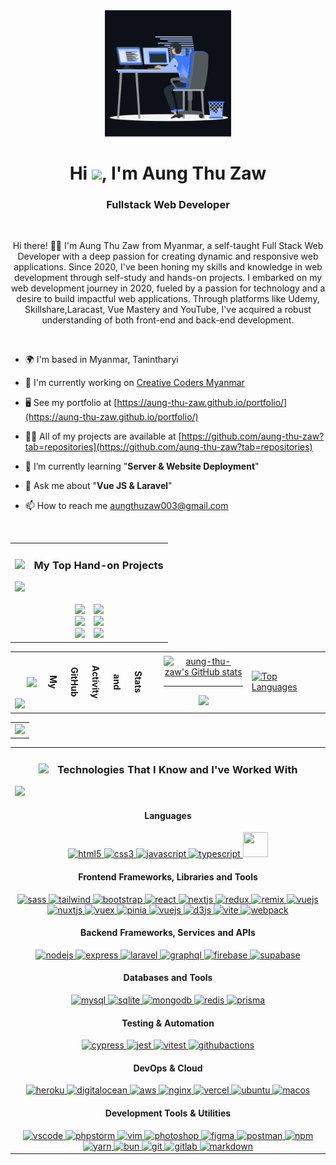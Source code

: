 <div align="center">
    <img alt="cover-image"
        src="https://raw.githubusercontent.com/SubhadeepZilong/SubhadeepZilong/main/icons/animation_500_kxa883sd.gif"
        width="40%" style="object-fit: contain;" />
</div>

<div>
    <h1 align="center">
        Hi
        <img src="https://user-images.githubusercontent.com/18350557/176309783-0785949b-9127-417c-8b55-ab5a4333674e.gif"
            width="30px" />,
        I'm Aung Thu Zaw
    </h1>
    <h3 align="center">
        Fullstack Web Developer
    </h3>
</div>

<br/>
    <p align="center">
        Hi there! 👋🏼 I'm Aung Thu Zaw from Myanmar, a self-taught Full Stack Web Developer with a deep passion for
        creating dynamic and responsive web applications. Since 2020, I've been honing my skills and knowledge in web
        development through self-study and hands-on projects. I embarked on my web development journey in 2020, fueled
        by a
        passion for technology and a desire to build impactful web applications. Through platforms like Udemy,
        Skillshare,Laracast, Vue Mastery and YouTube, I've acquired a robust understanding of both front-end and
        back-end
        development.
    </p>
<br/>

* 🌍  I'm based in Myanmar, Tanintharyi
  
* 🚀  I'm currently working on [Creative Coders Myanmar](https://creativecodermm.com)
  
* 🖥️  See my portfolio at [https://aung-thu-zaw.github.io/portfolio/](https://aung-thu-zaw.github.io/portfolio/)

* 👨‍💻  All of my projects are available at [https://github.com/aung-thu-zaw?tab=repositories](https://github.com/aung-thu-zaw?tab=repositories)

* 🧠  I’m currently learning "**Server & Website Deployment**"

* 💬  Ask me about "**Vue JS & Laravel**"
  
* 📫  How to reach me [aungthuzaw003@gmail.com](mailto:aungthuzaw003@gmail.com)

<br/>

<table align="center">
    <tr>
        <td>
            <h3 align="center">
                <img src="https://media3.giphy.com/media/lP8xu5t2DLGG045H8F/giphy.gif?cid=6c09b952co7ainlysys0c3wa2tudzjo7ileit6b6s7gib34b&ep=v1_internal_gif_by_id&rid=giphy.gif&ct=s"
                    width="30px" style="margin-right: 10px;">
                My Top Hand-on Projects
            </h3>
            <a href="https://www.youtube.com/watch?v=dQw4w9WgXcQ"><img
                    src="https://user-images.githubusercontent.com/73097560/115834477-dbab4500-a447-11eb-908a-139a6edaec5c.gif"></a>
            <br />
            <br />
            <div>
                <div width="100%" align="center">
                    <a href="https://github.com/aung-thu-zaw/Multi-Seller-E-commerce-Platform"
                        style="margin-right: 5px;">
                        <img width="48%"
                            src="https://github-readme-stats.vercel.app/api/pin/?username=aung-thu-zaw&repo=Multi-Seller-E-commerce-Platform&title_color=c9d1d9&text_color=8b949e&icon_color=ffffff&bg_color=161b22&hide_border=true&locale=en" /></a>
                    <a href="https://github.com/aung-thu-zaw/ConnectVerse-Frontend-React" style="margin-left: 5px;">
                        <img width="48%"
                            src="https://github-readme-stats.vercel.app/api/pin/?username=aung-thu-zaw&repo=ConnectVerse-Frontend-React&title_color=c9d1d9&text_color=8b949e&icon_color=ffffff&bg_color=161b22&hide_border=true&locale=en" />
                    </a>
                </div>
                <div>
                    <div width="100%" align="center">
                        <a href="https://github.com/aung-thu-zaw/E-Learning-Platform-With-Nuxt"
                            style="margin-right: 5px;">
                            <img width="48%"
                                src="https://github-readme-stats.vercel.app/api/pin/?username=aung-thu-zaw&repo=E-Learning-Platform-With-Nuxt&title_color=c9d1d9&text_color=8b949e&icon_color=ffffff&bg_color=161b22&hide_border=true&locale=en" /></a>
                        <a href="https://github.com/aung-thu-zaw/E-Learning-Platform-Backend-Api"
                            style="margin-left: 5px;">
                            <img width="48%"
                                src="https://github-readme-stats.vercel.app/api/pin/?username=aung-thu-zaw&repo=E-Learning-Platform-Backend-Api&title_color=c9d1d9&text_color=8b949e&icon_color=ffffff&bg_color=161b22&hide_border=true&locale=en" />
                        </a>
                    </div>
                    <div width="100%" align="center">
                        <a href="https://github.com/aung-thu-zaw/Resaturant-Frontend" style="margin-right: 5px;">
                            <img width="48%"
                                src="https://github-readme-stats.vercel.app/api/pin/?username=aung-thu-zaw&repo=Resaturant-Frontend&title_color=c9d1d9&text_color=8b949e&icon_color=ffffff&bg_color=161b22&hide_border=true&locale=en" /></a>
                        <a href="https://github.com/aung-thu-zaw/Restaurant-Backend-Api" style="margin-left: 5px;">
                            <img width="48%"
                                src="https://github-readme-stats.vercel.app/api/pin/?username=aung-thu-zaw&repo=Restaurant-Backend-Api&title_color=c9d1d9&text_color=8b949e&icon_color=ffffff&bg_color=161b22&hide_border=true&locale=en" />
                        </a>
                    </div>
                </div>
        </td>
    </tr>
</table>
                
<table align="center" width="100%">
    <tr width="100%">
        <td>
            <h4 align="center"
                style="writing-mode: vertical-lr; text-align: center; white-space: nowrap;">
                <img src="https://i.pinimg.com/originals/d5/d2/4e/d5d24e4eda5ef019ec5274c8a4603dcc.gif" width=50px>
                <br />
                <br />
                My
                <br />
                <br />
                GitHub
                <br />
                <br />
                Activity
                <br />
                <br />
                and
                <br />
                <br />
                Stats
            </h4>
            <a href="https://www.youtube.com/watch?v=dQw4w9WgXcQ"><img
                    src="https://user-images.githubusercontent.com/73097560/115834477-dbab4500-a447-11eb-908a-139a6edaec5c.gif"></a>
        </td>
        <td width="60%" align="center">
            <a href="http://www.github.com/aung-thu-zaw"><img
                    src="https://github-readme-stats.vercel.app/api?username=aung-thu-zaw&show_icons=true&hide=&count_private=true&title_color=f87315&text_color=8b949e&icon_color=ffffff&bg_color=0d1117&hide_border=true&show_icons=true"
                    alt="aung-thu-zaw's GitHub stats" /></a>
            <hr />
            <a href="http://www.github.com/aung-thu-zaw"><img
                    src="https://github-readme-streak-stats.herokuapp.com/?user=aung-thu-zaw&stroke=8b949e&background=0d1117&ring=f97316&fire=f97316&currStreakNum=8b949e&currStreakLabel=f97316&sideNums=8b949e&sideLabels=8b949e&dates=8b949e&hide_border=true" /></a>
        </td>
        <td width="40%" align="center">
            <a href="https://github.com/aung-thu-zaw" align="left"><img
                    src="https://github-readme-stats.vercel.app/api/top-langs/?username=aung-thu-zaw&langs_count=10&title_color=c9d1d9&text_color=8b949e&icon_color=ffffff&bg_color=0d1117&hide_border=true&show_icons=true&locale=en&custom_title=Top%20%Languages"
                    alt="Top Languages" /></a>
        </td>
    </tr>
</table>

<table align="center">
    <tr>
        <td>
            <div align="center">
                <img src="https://github-readme-activity-graph.vercel.app/graph?username=aung-thu-zaw&bg_color=0d1117&color=8b949e&line=0a84ff&point=1fb6ff&area=true&hide_border=true"
                    border-radius="15">
            </div>
        </td>
    </tr>
</table>

<table align="center">
    <tr>
        <td>
            <h3 align="center">
                <img src="https://media2.giphy.com/media/QssGEmpkyEOhBCb7e1/giphy.gif?cid=ecf05e47a0n3gi1bfqntqmob8g9aid1oyj2wr3ds3mg700bl&rid=giphy.gif"
                    width="20px" style="margin-right: 10px;">
                Technologies That I Know and I've Worked With
            </h3>
            <a href="https://www.youtube.com/watch?v=dQw4w9WgXcQ"><img
                    src="https://user-images.githubusercontent.com/73097560/115834477-dbab4500-a447-11eb-908a-139a6edaec5c.gif"></a>
            <div>
                <h4 align="center">Languages</h4>
                <div align="center">
                    <a href="https://www.w3.org/html/" target="_blank" rel="noreferrer">
                        <img src="https://skillicons.dev/icons?i=html" alt="html5" width="40" height="40" />
                    </a>
                    <a href="https://www.w3schools.com/css/" target="_blank" rel="noreferrer">
                        <img src="https://skillicons.dev/icons?i=css" alt="css3" width="40" height="40" />
                    </a>
                    <a href="https://developer.mozilla.org/en-US/docs/Web/JavaScript" target="_blank" rel="noreferrer">
                        <img src="https://skillicons.dev/icons?i=js" alt="javascript" width="40" height="40" />
                    </a>
                    <a href="https://www.typescriptlang.org/" target="_blank" rel="noreferrer">
                        <img src="https://skillicons.dev/icons?i=ts" alt="typescript" width="40" height="40" />
                    </a>
                    <a href="https://www.php.net" target="_blank" rel="noreferrer">
                        <img src="https://skillicons.dev/icons?i=php" width="40" height="40" />
                    </a>
                </div>
            </div>
            <div>
                <h4 align="center">Frontend Frameworks, Libraries and Tools</h4>
                <div align="center">
                    <a href="https://sass-lang.com/" target="_blank" rel="noreferrer">
                        <img src="https://skillicons.dev/icons?i=sass" alt="sass" width="40" height="40" />
                    </a>
                    <a href="https://tailwindcss.com/" target="_blank" rel="noreferrer">
                        <img src="https://skillicons.dev/icons?i=tailwind" alt="tailwind" width="40" height="40" />
                    </a>
                    <a href="https://getbootstrap.com" target="_blank" rel="noreferrer">
                        <img src="https://skillicons.dev/icons?i=bootstrap" alt="bootstrap" width="40" height="40" />
                    </a>
                    <a href="https://reactjs.org/" target="_blank" rel="noreferrer">
                        <img src="https://skillicons.dev/icons?i=react" alt="react" width="40" height="40" />
                    </a>
                    <a href="https://nextjs.org/" target="_blank" rel="noreferrer">
                        <img src="https://skillicons.dev/icons?i=nextjs" alt="nextjs" width="40" height="40" />
                    </a>
                    <a href="https://redux.js.org/" target="_blank" rel="noreferrer">
                        <img src="https://skillicons.dev/icons?i=redux" alt="redux" width="40" height="40" />
                    </a>
                    <a href="https://remix.run/" target="_blank" rel="noreferrer">
                        <img src="https://skillicons.dev/icons?i=remix" alt="remix" width="40" height="40" />
                    </a>
                    <a href="https://vuejs.org/" target="_blank" rel="noreferrer">
                        <img src="https://skillicons.dev/icons?i=vue" alt="vuejs" width="40" height="40" />
                    </a>
                    <a href="https://nuxtjs.org/" target="_blank" rel="noreferrer">
                        <img src="https://skillicons.dev/icons?i=nuxtjs" alt="nuxtjs" width="40" height="40" />
                    </a>
                    <a href="https://vuex.vuejs.org/" target="_blank" rel="noreferrer">
                        <img src="https://user-images.githubusercontent.com/7110136/29002857-9e802f08-7ab4-11e7-9c31-604b5d0d0c19.png"
                            alt="vuex" width="40" height="40" />
                    </a>
                    <a href="https://pinia.vuejs.org/" target="_blank" rel="noreferrer">
                        <img src="https://skillicons.dev/icons?i=pinia" alt="pinia" width="40" height="40" />
                    </a>
                    <a href="https://alpinejs.dev/" target="_blank" rel="noreferrer">
                        <img src="https://skillicons.dev/icons?i=alpinejs" alt="vuejs" width="40" height="40" />
                    </a>
                    <a href="https://d3js.org/" target="_blank" rel="noreferrer">
                        <img src="https://skillicons.dev/icons?i=d3" alt="d3js" width="40" height="40" />
                    </a>
                    <a href="https://vitejs.dev/" target="_blank" rel="noreferrer">
                        <img src="https://skillicons.dev/icons?i=vite" alt="vite" width="40" height="40" />
                    </a>
                    <a href="https://webpack.js.org/" target="_blank" rel="noreferrer">
                        <img src="https://skillicons.dev/icons?i=webpack" alt="webpack" width="40" height="40" />
                    </a>
                    <!-- <a href="https://www.chartjs.org/" target="_blank" rel="noreferrer">
            <img src="https://www.chartjs.org/img/chartjs-logo.svg" alt="chartjs" width="40" height="40" />
        </a> -->
                </div>
            </div>
            <div>
                <h4 align="center">Backend Frameworks, Services and APIs</h4>
                <div align="center">
                    <a href="https://nodejs.org/" target="_blank" rel="noreferrer">
                        <img src="https://skillicons.dev/icons?i=nodejs" alt="nodejs" width="40" height="40" />
                    </a>
                    <a href="https://expressjs.com/" target="_blank" rel="noreferrer">
                        <img src="https://skillicons.dev/icons?i=express" alt="express" width="40" height="40" />
                    </a>
                    <a href="https://laravel.com/" target="_blank" rel="noreferrer">
                        <img src="https://skillicons.dev/icons?i=laravel" alt="laravel" width="40" height="40" />
                    </a>
                    <a href="https://graphql.org/" target="_blank" rel="noreferrer">
                        <img src="https://skillicons.dev/icons?i=graphql" alt="graphql" width="40" height="40" />
                    </a>
                    <a href="https://firebase.google.com/" target="_blank" rel="noreferrer">
                        <img src="https://skillicons.dev/icons?i=firebase" alt="firebase" width="40" height="40" />
                    </a>
                    <a href="https://supabase.com/" target="_blank" rel="noreferrer">
                        <img src="https://skillicons.dev/icons?i=supabase" alt="supabase" width="40" height="40" />
                    </a>
                </div>
            </div>
            <div>
                <h4 align="center">Databases and Tools</h4>
                <div align="center">
                    <a href="https://www.mysql.com/" target="_blank" rel="noreferrer">
                        <img src="https://skillicons.dev/icons?i=mysql" alt="mysql" width="40" height="40" />
                    </a>
                    <a href="https://www.sqlite.org/" target="_blank" rel="noreferrer">
                        <img src="https://skillicons.dev/icons?i=sqlite" alt="sqlite" width="40" height="40" />
                    </a>
                    <a href="https://www.mongodb.com/" target="_blank" rel="noreferrer">
                        <img src="https://skillicons.dev/icons?i=mongodb" alt="mongodb" width="40" height="40" />
                    </a>
                    <a href="https://redis.io/" target="_blank" rel="noreferrer">
                        <img src="https://skillicons.dev/icons?i=redis" alt="redis" width="40" height="40" />
                    </a>
                    <a href="https://prisma.io/" target="_blank" rel="noreferrer">
                        <img src="https://skillicons.dev/icons?i=prisma" alt="prisma" width="40" height="40" />
                    </a>
                </div>
            </div>
            <div>
                <h4 align="center">Testing & Automation</h4>
                <div align="center">
                    <a href="https://www.cypress.io/" target="_blank" rel="noreferrer">
                        <img src="https://skillicons.dev/icons?i=cypress" alt="cypress" width="40" height="40" />
                    </a>
                    <a href="https://jestjs.io/" target="_blank" rel="noreferrer">
                        <img src="https://skillicons.dev/icons?i=jest" alt="jest" width="40" height="40" />
                    </a>
                    <a href="https://vitest.dev/" target="_blank" rel="noreferrer">
                        <img src="https://skillicons.dev/icons?i=vitest" alt="vitest" width="40" height="40" />
                    </a>
                    <a href="https://github.com/features/actions" target="_blank" rel="noreferrer">
                        <img src="https://skillicons.dev/icons?i=githubactions" alt="githubactions" width="40"
                            height="40" />
                    </a>
                </div>
            </div>
            <div>
                <h4 align="center">DevOps & Cloud</h4>
                <div align="center">
                    <a href="https://www.heroku.com/" target="_blank" rel="noreferrer">
                        <img src="https://skillicons.dev/icons?i=heroku" alt="heroku" width="40" height="40" />
                    </a>
                    <a href="https://www.digitalocean.com/" target="_blank" rel="noreferrer">
                        <img src="https://www.vectorlogo.zone/logos/digitalocean/digitalocean-official.svg"
                            alt="digitalocean" width="40" height="40" />
                    </a>
                    <a href="https://aws.amazon.com/" target="_blank" rel="noreferrer">
                        <img src="https://skillicons.dev/icons?i=aws" alt="aws" width="40" height="40" />
                    </a>
                    <a href="https://www.nginx.com/" target="_blank" rel="noreferrer">
                        <img src="https://skillicons.dev/icons?i=nginx" alt="nginx" width="40" height="40" />
                    </a>
                    <a href="https://www.vercel.com/" target="_blank" rel="noreferrer">
                        <img src="https://skillicons.dev/icons?i=vercel" alt="vercel" width="40" height="40" />
                    </a>
                    <a href="https://www.ubuntu.com/" target="_blank" rel="noreferrer">
                        <img src="https://skillicons.dev/icons?i=ubuntu" alt="ubuntu" width="40" height="40" />
                    </a>
                    <a href="https://www.apple.com/" target="_blank" rel="noreferrer">
                        <img src="https://raw.githubusercontent.com/danielcranney/readme-generator/main/public/icons/skills/macos-colored-dark.svg"
                            alt="macos" width="40" height="40" />
                    </a>
                </div>
            </div>
            <div>
                <h4 align="center">Development Tools & Utilities</h4>
                <div align="center">
                    <a href="https://code.visualstudio.com/" target="_blank" rel="noreferrer">
                        <img src="https://skillicons.dev/icons?i=vscode" alt="vscode" width="40" height="40" />
                    </a>
                    <a href="https://www.jetbrains.com/" target="_blank" rel="noreferrer">
                        <img src="https://skillicons.dev/icons?i=phpstorm" alt="phpstorm" width="40" height="40" />
                    </a>
                    <a href="https://www.vim.org/" target="_blank" rel="noreferrer">
                        <img src="https://skillicons.dev/icons?i=vim" alt="vim" width="40" height="40" />
                    </a>
                    <a href="https://www.adobe.com/products/photoshop.html" target="_blank" rel="noreferrer">
                        <img src="https://skillicons.dev/icons?i=ps" alt="photoshop" width="40" height="40" />
                    </a>
                    <a href=" https://figma.com/" target="_blank" rel="noreferrer">
                        <img src="https://skillicons.dev/icons?i=figma" alt="figma" width="40" height="40" />
                    </a>
                    <a href="https://www.postman.com/" target="_blank" rel="noreferrer">
                        <img src="https://skillicons.dev/icons?i=postman" alt="postman" width="40" height="40" />
                    </a>
                    <a href="https://www.npmjs.com/" target="_blank" rel="noreferrer">
                        <img src="https://skillicons.dev/icons?i=npm" alt="npm" width="40" height="40" />
                    </a>
                    <a href="https://www.yarnpkg.com/" target="_blank" rel="noreferrer">
                        <img src="https://skillicons.dev/icons?i=yarn" alt="yarn" width="40" height="40" />
                    </a>
                    <a href="https://www.bun.sh/" target="_blank" rel="noreferrer">
                        <img src="https://skillicons.dev/icons?i=bun" alt="bun" width="40" height="40" />
                    </a>
                    <a href="https://git-scm.com/" target="_blank" rel="noreferrer">
                        <img src="https://skillicons.dev/icons?i=git" alt="git" width="40" height="40" />
                    </a>
                    <a href="https://www.about.gitlab.com/" target="_blank" rel="noreferrer">
                        <img src="https://skillicons.dev/icons?i=gitlab" alt="gitlab" width="40" height="40" />
                    </a>
                    <a href="https://www.markdownguide.org/" target="_blank" rel="noreferrer">
                        <img src="https://skillicons.dev/icons?i=markdown" alt="markdown" width="40" height="40" />
                    </a>
                </div>
            </div>
        </td>
    </tr>
</table>

